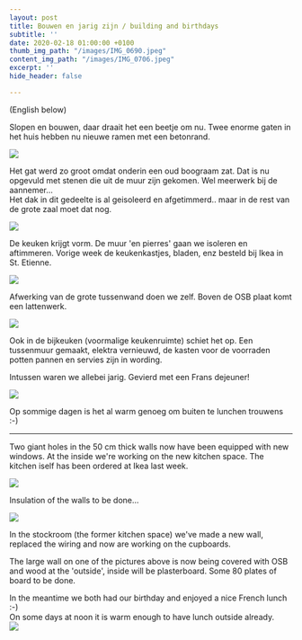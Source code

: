 ```yaml
---
layout: post
title: Bouwen en jarig zijn / building and birthdays
subtitle: ''
date: 2020-02-18 01:00:00 +0100
thumb_img_path: "/images/IMG_0690.jpeg"
content_img_path: "/images/IMG_0706.jpeg"
excerpt: ''
hide_header: false

---
```

(English below)

Slopen en bouwen, daar draait het een beetje om nu. Twee enorme gaten in het huis hebben nu nieuwe ramen met een betonrand.

![](/images/IMG_0690.jpeg)

Het gat werd zo groot omdat onderin een oud boograam zat. Dat is nu opgevuld met stenen die uit de muur zijn gekomen. Wel meerwerk bij de aannemer...  
Het dak in dit gedeelte is al geisoleerd en afgetimmerd.. maar in de rest van de grote zaal moet dat nog.

![](/images/IMG_0702.jpeg)

De keuken krijgt vorm. De muur 'en pierres' gaan we isoleren en aftimmeren. Vorige week de keukenkastjes, bladen, enz besteld bij Ikea in St. Etienne.

![](/images/IMG_0703.jpeg)

Afwerking van de grote tussenwand doen we zelf. Boven de OSB plaat komt een lattenwerk.

![](/images/IMG_0704.jpeg)

Ook in de bijkeuken (voormalige keukenruimte) schiet het op. Een tussenmuur gemaakt, elektra vernieuwd, de kasten voor de voorraden potten pannen en servies zijn in wording.

Intussen waren we allebei jarig. Gevierd met een Frans dejeuner!

![](/images/IMG_0647.jpeg)

Op sommige dagen is het al warm genoeg om buiten te lunchen trouwens :-)

***

Two giant holes in the 50 cm thick walls now have been equipped with new windows. At the inside we're working on the new kitchen space. The kitchen iself has been ordered at Ikea last week.

![](/images/IMG_0684.jpeg)

Insulation of the walls to be done...

![](/images/IMG_0702.jpeg)

In the stockroom (the former kitchen space) we've made a new wall, replaced the wiring and now are working on the cupboards.

The large wall on one of the pictures above is now being covered with OSB and wood at the 'outside', inside will be plasterboard. Some 80 plates of board to be done.

In the meantime we both had our birthday and enjoyed a nice French lunch :-)  
On some days at noon it is warm enough to have lunch outside already.  
![](/images/IMG_0679.jpeg)